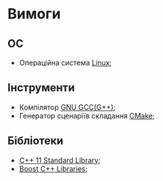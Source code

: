 # Вимоги

## ОС
- Операційна система [Linux](https://www.linux.org/pages/download);

## Інструменти
- Компілятор [GNU GCC(G++)](https://gcc.gnu.org);
- Генератор сценаріїв складання [CMake](https://cmake.org);

## Бібліотеки
- [C++ 11 Standard Library](https://en.cppreference.com/w/cpp/standard_library);
- [Boost C++ Libraries](https://www.boost.org);

